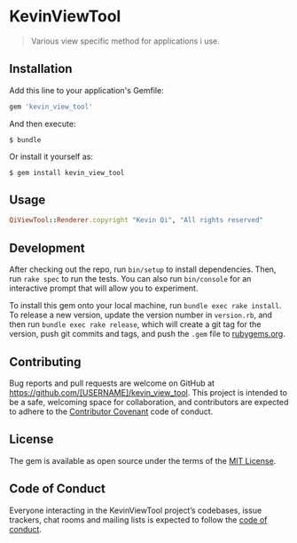  # KevinViewTool

> Various view specific method for applications i use.

## Installation

Add this line to your application's Gemfile:

```ruby
gem 'kevin_view_tool'
```

And then execute:

    $ bundle

Or install it yourself as:

    $ gem install kevin_view_tool

## Usage

```ruby
QiViewTool::Renderer.copyright "Kevin Qi", "All rights reserved"
```

## Development

After checking out the repo, run `bin/setup` to install dependencies. Then, run `rake spec` to run the tests. You can also run `bin/console` for an interactive prompt that will allow you to experiment.

To install this gem onto your local machine, run `bundle exec rake install`. To release a new version, update the version number in `version.rb`, and then run `bundle exec rake release`, which will create a git tag for the version, push git commits and tags, and push the `.gem` file to [rubygems.org](https://rubygems.org).

## Contributing

Bug reports and pull requests are welcome on GitHub at https://github.com/[USERNAME]/kevin_view_tool. This project is intended to be a safe, welcoming space for collaboration, and contributors are expected to adhere to the [Contributor Covenant](http://contributor-covenant.org) code of conduct.

## License

The gem is available as open source under the terms of the [MIT License](https://opensource.org/licenses/MIT).

## Code of Conduct

Everyone interacting in the KevinViewTool project’s codebases, issue trackers, chat rooms and mailing lists is expected to follow the [code of conduct](https://github.com/[USERNAME]/kevin_view_tool/blob/master/CODE_OF_CONDUCT.md).
